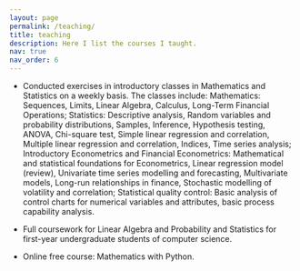 ```yaml
---
layout: page
permalink: /teaching/
title: teaching
description: Here I list the courses I taught.
nav: true
nav_order: 6
---
```


- Conducted exercises in introductory classes in Mathematics and Statistics on a weekly basis. The classes include:
Mathematics: Sequences, Limits, Linear Algebra, Calculus, Long-Term Financial Operations;
Statistics: Descriptive analysis, Random variables and probability distributions, Samples, Inference, Hypothesis testing, ANOVA, Chi-square test, Simple linear regression and correlation, Multiple linear regression and correlation, Indices, Time series analysis;
Introductory Econometrics and Financial Econometrics: Mathematical and statistical foundations for Econometrics, Linear regression model (review), Univariate time series modelling and forecasting, Multivariate models, Long-run relationships in finance, Stochastic modelling of volatility and correlation;
Statistical quality control: Basic analysis of control charts for numerical variables and attributes, basic process capability analysis.

- Full coursework for Linear Algebra and Probability and Statistics for first-year undergraduate students of computer science.
- Online free course: Mathematics with Python.
